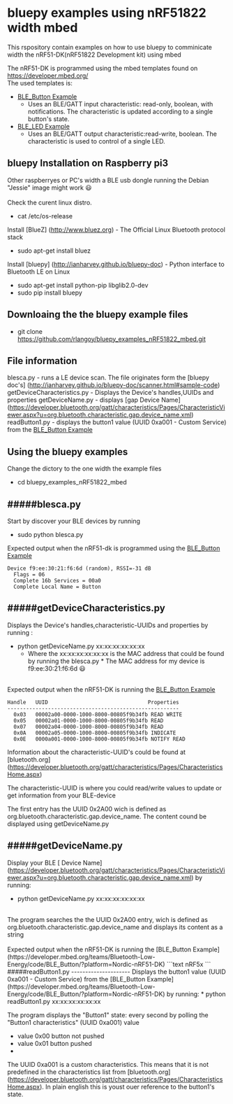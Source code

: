 # bluepy examples using nRF51822 width mbed

This rspository contain examples on how to use bluepy to comminicate width the nRF51-DK(nRF51822 Development kit) using mbed<br>

The nRF51-DK is programmed using the mbed templates found on https://developer.mbed.org/<br>
The used templates is:  <br>
* [BLE_Button Example](https://developer.mbed.org/teams/Bluetooth-Low-Energy/code/BLE_Button/?platform=Nordic-nRF51-DK)
    * Uses an BLE/GATT input characteristic: read-only, boolean, with notifications. The characteristic is updated according to a single button's state.
* [BLE_LED    Example](https://developer.mbed.org/teams/Bluetooth-Low-Energy/code/BLE_LED/?platform=Nordic-nRF51-DK)
    * Uses an BLE/GATT output characteristic:read-write, boolean. The characteristic is used to control of a single LED.
    

bluepy Installation on Raspberry pi3 
------------------------------------
Other raspberryes or PC's width a BLE usb dongle running the Debian "Jessie" image might work :smiley:<br><br>
Check the curent linux distro. 
* cat /etc/os-release  

Install [BlueZ] (http://www.bluez.org)  - The Official Linux Bluetooth protocol stack
* sudo apt-get install bluez

Install [bluepy] (http://ianharvey.github.io/bluepy-doc) - Python interface to Bluetooth LE on Linux
* sudo apt-get install python-pip libglib2.0-dev
* sudo pip install bluepy

Downloaing the the bluepy example files
----------------------------------------
*  git clone https://github.com/rlangoy/bluepy_examples_nRF51822_mbed.git

File information
----------------
blesca.py - runs a LE device scan. The file originates form the [bluepy doc's] (http://ianharvey.github.io/bluepy-doc/scanner.html#sample-code)<br>
getDeviceCharacteristics.py - Displays the Device's handles,UUIDs and properties
getDeviceName.py - displays [gap Device Name] (https://developer.bluetooth.org/gatt/characteristics/Pages/CharacteristicViewer.aspx?u=org.bluetooth.characteristic.gap.device_name.xml)<br>
readButton1.py - displays the button1 value (UUID 0xa001 - Custom Service) from the  [BLE_Button Example](https://developer.mbed.org/teams/Bluetooth-Low-Energy/code/BLE_Button/?platform=Nordic-nRF51-DK)
 

Using the bluepy examples
-------------------------
Change the dictory to the one width the example files
* cd bluepy_examples_nRF51822_mbed

#####blesca.py
--------------
Start by discover your BLE devices by running
* sudo python blesca.py

Expected output when the nRF51-dk is programmed using the [BLE_Button Example](https://developer.mbed.org/teams/Bluetooth-Low-Energy/code/BLE_Button/?platform=Nordic-nRF51-DK)
```text
Device f9:ee:30:21:f6:6d (random), RSSI=-31 dB
  Flags = 06
  Complete 16b Services = 00a0
  Complete Local Name = Button
```

#####getDeviceCharacteristics.py
--------------------------------
Displays the Device's handles,characteristic-UUIDs and properties by running :
* python getDeviceName.py xx:xx:xx:xx:xx:xx 
   *   Where the xx:xx:xx:xx:xx:xx is the MAC address that could be found by running the blesca.py 
      * The MAC address for my device is f9:ee:30:21:f6:6d   :smiley: 

<br> Expected output when the nRF51-DK is running the [BLE_Button Example](https://developer.mbed.org/teams/Bluetooth-Low-Energy/code/BLE_Button/?platform=Nordic-nRF51-DK)
```text
Handle   UUID                                Properties
-------------------------------------------------------
  0x03   00002a00-0000-1000-8000-00805f9b34fb READ WRITE
  0x05   00002a01-0000-1000-8000-00805f9b34fb READ
  0x07   00002a04-0000-1000-8000-00805f9b34fb READ
  0x0A   00002a05-0000-1000-8000-00805f9b34fb INDICATE
  0x0E   0000a001-0000-1000-8000-00805f9b34fb NOTIFY READ
```
Information about the characteristic-UUID's could be found at [bluetooth.org] (https://developer.bluetooth.org/gatt/characteristics/Pages/CharacteristicsHome.aspx) <br>

The characteristic-UUID is where you could read/write values to update or get information from your BLE-device<br>

The first entry has the UUID 0x2A00 wich is defined as org.bluetooth.characteristic.gap.device_name. The content cound be displayed using getDeviceName.py

#####getDeviceName.py
---------------------
Display your BLE [ Device Name] (https://developer.bluetooth.org/gatt/characteristics/Pages/CharacteristicViewer.aspx?u=org.bluetooth.characteristic.gap.device_name.xml) by running:
* python getDeviceName.py xx:xx:xx:xx:xx:xx 

<br>
The program searches the the UUID 0x2A00  entry, wich is defined as org.bluetooth.characteristic.gap.device_name and displays its content as a string
<br> 
<br> 
Expected output when the nRF51-DK is running the [BLE_Button Example](https://developer.mbed.org/teams/Bluetooth-Low-Energy/code/BLE_Button/?platform=Nordic-nRF51-DK)
```text
nRF5x
```
#####readButton1.py
---------------------
Displays the button1 value (UUID 0xa001 - Custom Service) from the  [BLE_Button Example](https://developer.mbed.org/teams/Bluetooth-Low-Energy/code/BLE_Button/?platform=Nordic-nRF51-DK) by running:
* python readButton1.py xx:xx:xx:xx:xx:xx 

The program  displays the "Button1" state: every second by polling the "Button1 characteristics" (UUID 0xa001) value
* value 0x00 button not pushed
* value 0x01 button pushed
* <br>
The UUID 0xa001 is a custom characteristics. This means that it is not predefined in the characteristics list from  [bluetooth.org] (https://developer.bluetooth.org/gatt/characteristics/Pages/CharacteristicsHome.aspx). In plain english this is youst ouer reference to the button1's state.

